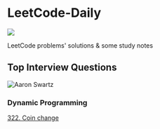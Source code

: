 # LeetCode-Daily


[![](https://img.shields.io/badge/LeetCode-Daily-orange?style=flat-square)](https://github.com/ceezyyy/LeetCode-daily)

LeetCode problems' solutions &amp; some study notes

## Top Interview Questions
![Aaron Swartz](https://github.com/ceezyyy/LeetCode-daily/blob/master/pics/INTERVIEW.png)



### Dynamic Programming

[322. Coin change](https://github.com/ceezyyy/LeetCode-daily/blob/master/INTERVIEW/Dynamic%20Programming/CoinChange/Coin%20Change.md)


